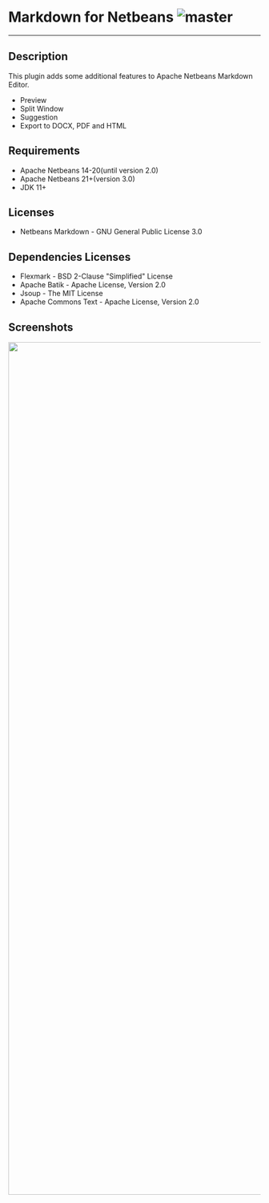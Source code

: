 # Markdown for Netbeans ![master](https://github.com/moacirrf/netbeans-markdown/actions/workflows/maven-publish.yml/badge.svg)

***
 
## Description
This plugin adds some additional features to Apache Netbeans Markdown Editor.
- Preview
- Split Window
- Suggestion
- Export to DOCX, PDF and HTML

## Requirements
 - Apache Netbeans 14-20(until version 2.0) 
 - Apache Netbeans 21+(version 3.0) 
 - JDK 11+

## Licenses
 - Netbeans Markdown - GNU General Public License 3.0

## Dependencies Licenses
 - Flexmark - BSD 2-Clause "Simplified" License
 - Apache Batik - Apache License, Version 2.0
 - Jsoup - The MIT License
 - Apache Commons Text - Apache License, Version 2.0
 

## Screenshots
<img src="https://github.com/moacirrf/netbeans-markdown/assets/950706/9c0508ba-1556-4ca2-9edc-6dadb7e06fa3" width="1700"  />